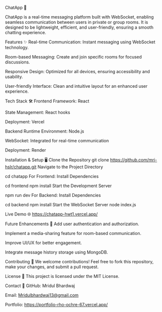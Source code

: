 ChatApp 💬


ChatApp is a real-time messaging platform built with WebSocket, enabling seamless communication between users in private or group rooms. It is designed to be lightweight, efficient, and user-friendly, ensuring a smooth chatting experience.

Features ✨
Real-time Communication: Instant messaging using WebSocket technology.

Room-based Messaging: Create and join specific rooms for focused discussions.

Responsive Design: Optimized for all devices, ensuring accessibility and usability.

User-friendly Interface: Clean and intuitive layout for an enhanced user experience.

Tech Stack 🛠️
Frontend
Framework: React

State Management: React hooks

Deployment: Vercel

Backend
Runtime Environment: Node.js

WebSocket: Integrated for real-time communication

Deployment: Render

Installation & Setup 🖥️
Clone the Repository
git clone https://github.com/mri-hslr/chatapp.git
Navigate to the Project Directory

cd chatapp
For Frontend:
Install Dependencies

cd frontend
npm install
Start the Development Server

npm run dev
For Backend:
Install Dependencies

cd backend
npm install
Start the WebSocket Server
node index.js

Live Demo 🌐 https://chatapp-hwt1.vercel.app/

Future Enhancements 🔮
Add user authentication and authorization.

Implement a media-sharing feature for room-based communication.

Improve UI/UX for better engagement.

Integrate message history storage using MongoDB.

Contributing 🤝
We welcome contributions!
Feel free to fork this repository, make your changes, and submit a pull request.

License 📝
This project is licensed under the MIT License.

Contact 💬
GitHub: Mridul Bhardwaj

Email: Mridulbhardwaj13@gmail.com

Portfolio: https://portfolio-rho-ochre-67.vercel.app/
